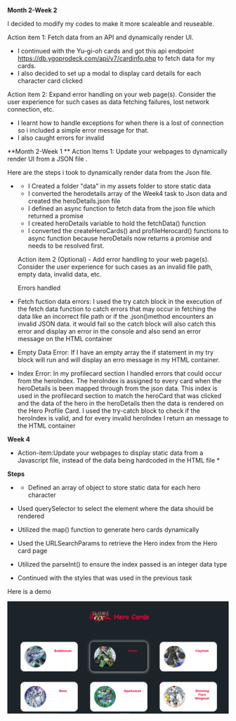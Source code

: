 **Month 2-Week 2**

I decided to modify my codes to make it more scaleable and reuseable.

Action item 1: Fetch data from an API and dynamically render UI.

- I continued with the Yu-gi-oh cards and got this api endpoint https://db.ygoprodeck.com/api/v7/cardinfo.php to fetch data for my cards.
- I also decided to set up a modal to display card details for each character card clicked

Action item 2: Expand error handling on your web page(s). Consider the user experience for such cases as data fetching failures, lost network connection, etc.

- I learnt how to handle exceptions for when there is a lost of connection so i included a simple error message for that.
- I also caught errors for invalid 






**Month 2-Week 1 **
 Action Items 1: Update your webpages to dynamically render UI from a JSON file .

 Here are the steps i took to dynamically render data from the Json file.

* - I Created a folder "data" in my assets folder to store static data
  - I converted the herodetails array of the Week4 task to  Json data and created the heroDetails.json file
  - I defined an async function to fetch data from the json file which returned a promise
  - I created heroDetails variable to hold the fetchData() function
  - I converted the createHeroCards() and profileHerocard() functions to async function because heroDetails  now returns a promise and needs to be resolved first.


  Action item 2 (Optional) - Add error handling to your web page(s). Consider the user experience for such cases as an invalid file path, empty data, invalid data, etc.

  Errors handled

- Fetch fuction data errors: I used the try catch block in the execution of the fetch data function to catch errors that may occur in fetching the data like an incorrect file path or if the .json()method encounters an invalid JSON data. it would fail so the catch block will also catch this error and display an error in the console and also send an error message on the HTML container

- Empty Data Error: If I have an empty array the if statement in my try block will run and will display an erro message in my HTML container.

- Index Error: In my profilecard section I handled errors that could occur from the heroIndex. The heroIndex is assigned to every card when the heroDetails is been mapped through from the json data. This index is used in the profilecard section to match the heroCard that was clicked and the data of the hero in the heroDetails then the data is rendered on the Hero Profile Card. I used the try-catch block to check if the heroIndex is valid, and for every invalid heroIndex I return an message to the HTML container





**Week 4**

* Action-item:Update your webpages to display static data from a Javascript file, instead of the data being hardcoded in the HTML file *

**Steps**
* - Defined an array of object to store static data for each hero character

- Used querySelector to select the element where the data should be rendered

- Utilized the map() function to generate hero cards dynamically

- Used the URLSearchParams to retrieve the Hero index from the Hero card page

- Utilized the parseInt() to ensure the index passed is an integer data type

- Continued with the styles that was used in the previous task


Here is a demo

![Screenshot of charactercard](./Assignments/assets/images/Screenshot4.png)




